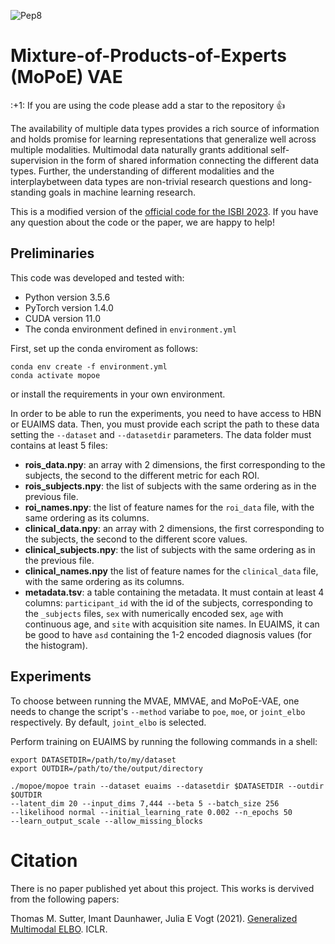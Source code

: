 ![Pep8](https://github.com/neurospin-projects/2022_cambroise_interpret_multivae/actions/workflows/pep8.yml/badge.svg)


# Mixture-of-Products-of-Experts (MoPoE) VAE 

\:+1: If you are using the code please add a star to the repository :+1:

The availability of multiple data types provides a rich source of information
and holds promise for learning representations that generalize well across
multiple modalities. Multimodal data naturally grants additional
self-supervision in the form of shared information connecting the
different data types. Further, the understanding of different modalities and
the interplaybetween data types are non-trivial research questions and
long-standing goals in machine learning research.

This is a modified version of the [official code for the ISBI 2023](https://github.com/thomassutter/MoPoE).
If you have any question about the code or the paper, we are happy to help!


## Preliminaries

This code was developed and tested with:
- Python version 3.5.6
- PyTorch version 1.4.0
- CUDA version 11.0
- The conda environment defined in `environment.yml`

First, set up the conda enviroment as follows:

```
conda env create -f environment.yml
conda activate mopoe
```

or install the requirements in your own environment. 

In order to be able to run the experiments, you need to have access to HBN or
EUAIMS data. Then, you must provide each script the path to these data setting
the `--dataset` and `--datasetdir` parameters.
The data folder must contains at least 5 files:
- **rois_data.npy**: an array with 2 dimensions, the first corresponding to
  the subjects, the second to the different metric for each ROI.
- **rois_subjects.npy**: the list of subjects with the same ordering as
  in the previous file.
- **roi_names.npy**: the list of feature names for the `roi_data` file, with
  the same ordering as its columns.
- **clinical_data.npy**: an array with 2 dimensions, the first corresponding
  to the subjects, the second to the different score values.
- **clinical_subjects.npy**: the list of subjects with the same ordering as
  in the previous file.
- **clinical_names.npy** the list of feature names for the `clinical_data`
  file, with the same ordering as its columns.
- **metadata.tsv**: a table containing the metadata. It must contain at least
  4 columns: `participant_id` with the id of the subjects, corresponding
  to the `_subjects` files, `sex` with numerically encoded sex, `age` with
  continuous age, and `site` with acquisition site names. In EUAIMS, it can
  be good to have `asd` containing the 1-2 encoded diagnosis values (for the
  histogram).


## Experiments

To choose between running the MVAE, MMVAE, and MoPoE-VAE, one needs to
change the script's `--method` variabe to `poe`, `moe`, or `joint_elbo`
respectively. By default, `joint_elbo` is selected.

Perform training on EUAIMS by running the following commands in a shell:

```
export DATASETDIR=/path/to/my/dataset
export OUTDIR=/path/to/the/output/directory

./mopoe/mopoe train --dataset euaims --datasetdir $DATASETDIR --outdir $OUTDIR
--latent_dim 20 --input_dims 7,444 --beta 5 --batch_size 256
--likelihood normal --initial_learning_rate 0.002 --n_epochs 50
--learn_output_scale --allow_missing_blocks
```

Citation
========

There is no paper published yet about this project.
This works is dervived from the following papers:

Thomas M. Sutter, Imant Daunhawer, Julia E Vogt (2021).
[Generalized Multimodal ELBO](https://openreview.net/pdf?id=5Y21V0RDBV). ICLR.

